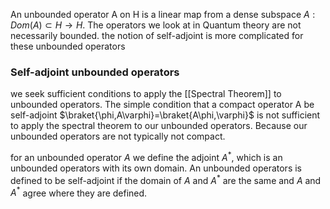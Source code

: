 An unbounded operator A on H is a linear map from a dense subspace 
$A:Dom(A)\subset H\rightarrow H$. The operators we look at in Quantum theory are not necessarily bounded. the notion of self-adjoint is more complicated for these unbounded operators
### Self-adjoint unbounded operators
we seek sufficient conditions to apply the [[Spectral Theorem]] to unbounded operators. The simple condition that a compact operator A be self-adjoint $\braket{\phi,A\varphi}=\braket{A\phi,\varphi}$  is not sufficient  to apply the spectral theorem to our unbounded operators. Because our unbounded operators are not typically not compact.
 
for an unbounded operator $A$ we define the adjoint $A^*$, which is an unbounded operators with its own domain. An unbounded operators is defined to be self-adjoint if the domain of $A$ and $A^*$ are the same and $A$ and $A^*$ agree where they are defined.
